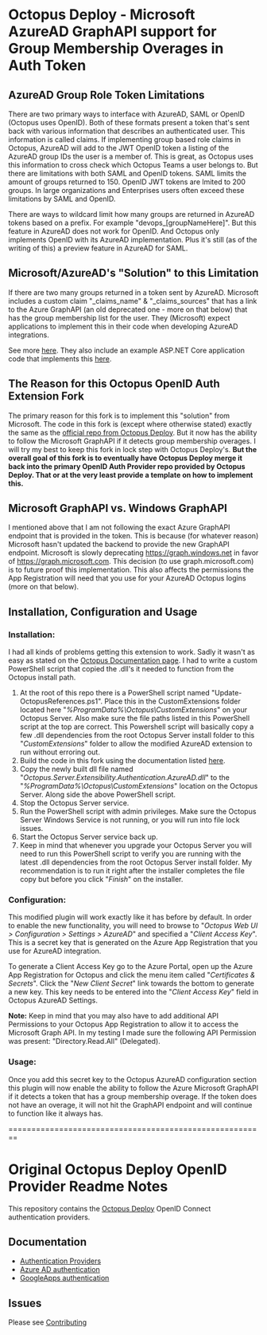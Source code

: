 # Octopus Deploy - Microsoft AzureAD GraphAPI support for Group Membership Overages in Auth Token

## AzureAD Group Role Token Limitations
There are two primary ways to interface with AzureAD, SAML or OpenID (Octopus uses OpenID). Both of these formats present a token that's sent back with various information that describes an authenticated user. This information is called claims. If implementing group based role claims in Octopus, AzureAD will add to the JWT OpenID token a listing of the AzureAD group IDs the user is a member of. This is great, as Octopus uses this information to cross check which Octopus Teams a user belongs to. But there are limitations with both SAML and OpenID tokens. SAML limits the amount of groups returned to 150. OpenID JWT tokens are lmited to 200 groups. In large organizations and Enterprises users often exceed these limitations by SAML and OpenID.

There are ways to wildcard limit how many groups are returned in AzureAD tokens based on a prefix. For example "devops_[groupNameHere]". But this feature in AzureAD does not work for OpenID. And Octopus only implements OpenID with its AzureAD implementation. Plus it's still (as of the writing of this) a preview feature in AzureAD for SAML.

## Microsoft/AzureAD's "Solution" to this Limitation
If there are two many groups returned in a token sent by AzureAD. Microsoft includes a custom claim "_claims_name" & "_claims_sources" that has a link to the Azure GraphAPI (an old deprecated one - more on that below) that has the group membership list for the user. They (Microsoft) expect applications to implement this in their code when developing AzureAD integrations.

See more [here](https://github.com/Azure-Samples/active-directory-aspnetcore-webapp-openidconnect-v2/tree/master/5-WebApp-AuthZ/5-2-Groups#processing-groups-claim-in-tokens-including-handling-overage). They also include an example ASP.NET Core application code that implements this [here](https://github.com/Azure-Samples/active-directory-aspnetcore-webapp-openidconnect-v2/blob/master/5-WebApp-AuthZ/5-2-Groups/Services/MicrosoftGraph-Rest/GraphHelper.cs).

## The Reason for this Octopus OpenID Auth Extension Fork
The primary reason for this fork is to implement this "solution" from Microsoft. The code in this fork is (except where otherwise stated) exactly the same as the [official repo from Octopus Deploy](https://github.com/OctopusDeploy/OpenIDConnectAuthenticationProviders). But it now has the ability to follow the Microsoft GraphAPI if it detects group membership overages. I will try my best to keep this fork in lock step with Octopus Deploy's. **But the overall goal of this fork is to eventually have Octopus Deploy merge it back into the primary OpenID Auth Provider repo provided by Octopus Deploy. That or at the very least provide a template on how to implement this.**

## Microsoft GraphAPI vs. Windows GraphAPI
I mentioned above that I am not following the exact Azure GraphAPI endpoint that is provided in the token. This is because (for whatever reason) Microsoft hasn't updated the backend to provide the new GraphAPI endpoint. Microsoft is slowly deprecating https://graph.windows.net in favor of https://graph.microsoft.com. This decision (to use graph.microsoft.com) is to future proof this implementation. This also affects the permissions the App Registration will need that you use for your AzureAD Octopus logins (more on that below).

## Installation, Configuration and Usage
### Installation:
I had all kinds of problems getting this extension to work. Sadly it wasn't as easy as stated on the [Octopus Documentation page](https://octopus.com/docs/administration/server-extensibility/installing-a-custom-server-extension). I had to write a custom PowerShell script that copied the .dll's it needed to function from the Octopus install path.

1. At the root of this repo there is a PowerShell script named "Update-OctopusReferences.ps1". Place this in the CustomExtensions folder located here "_%ProgramData%\Octopus\CustomExtensions_" on your Octopus Server. Also make sure the file paths listed in this PowerShell script at the top are correct. This Powershell script will basically copy a few .dll dependencies from the root Octopus Server install folder to this "_CustomExtensions_" folder to allow the modified AzureAD extension to run without erroring out.
2. Build the code in this fork using the documentation listed [here](https://octopus.com/docs/administration/server-extensibility/customizing-an-octopus-deploy-server-extension).
3. Copy the newly built dll file named "_Octopus.Server.Extensibility.Authentication.AzureAD.dll_" to the "_%ProgramData%\Octopus\CustomExtensions_" location on the Octopus Server. Along side the above PowerShell script.
4. Stop the Octopus Server service.
5. Run the PowerShell script with admin privileges. Make sure the Octopus Server Windows Service is not running, or you will run into file lock issues.
6. Start the Octopus Server service back up.
7. Keep in mind that whenever you upgrade your Octopus Server you will need to run this PowerShell script to verify you are running with the latest .dll dependencies from the root Octopus Server install folder. My recommendation is to run it right after the installer completes the file copy but before you click "_Finish_" on the installer.

### Configuration: 
This modified plugin will work exactly like it has before by default. In order to enable the new functionality, you will need to browse to "_Octopus Web UI > Configuration > Settings > AzureAD_" and specified a "_Client Access Key_". This is a secret key that is generated on the Azure App Registration that you use for AzureAD integration.

To generate a Client Access Key go to the Azure Portal, open up the Azure App Registration for Octopus and click the menu item called "_Certificates & Secrets_". Click the "_New Client Secret_" link towards the bottom to generate a new key. This key needs to be entered into the "_Client Access Key_" field in Octopus AzureAD Settings.

**Note:** Keep in mind that you may also have to add additional API Permissions to your Octopus App Registration to allow it to access the Microsoft Graph API. In my testing I made sure the following API Permission was present: "Directory.Read.All" (Delegated).

### Usage:
Once you add this secret key to the Octopus AzureAD configuration section this plugin will now enable the ability to follow the Azure Microsoft GraphAPI if it detects a token that has a group membership overage. If the token does not have an overage, it will not hit the GraphAPI endpoint and will continue to function like it always has.

========================================================

# Original Octopus Deploy OpenID Provider Readme Notes
This repository contains the [Octopus Deploy][1] OpenID Connect authentication providers.

## Documentation
- [Authentication Providers][2]
- [Azure AD authentication][3]
- [GoogleApps authentication][4]

## Issues
Please see [Contributing](CONTRIBUTING.md)

[1]: https://octopus.com
[2]: http://g.octopushq.com/AuthenticationProviders
[3]: http://g.octopushq.com/AuthAzureAD
[4]: http://g.octopushq.com/AuthGoogleApps
